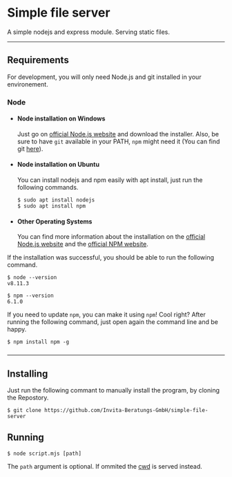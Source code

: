 # Simple file server

A simple nodejs and express module. Serving static files.

---
## Requirements

For development, you will only need Node.js and git installed in your environement.

### Node
- #### Node installation on Windows

  Just go on [official Node.js website](https://nodejs.org/) and download the installer.
Also, be sure to have `git` available in your PATH, `npm` might need it (You can find git [here](https://git-scm.com/)).

- #### Node installation on Ubuntu

  You can install nodejs and npm easily with apt install, just run the following commands.

      $ sudo apt install nodejs
      $ sudo apt install npm

- #### Other Operating Systems
  You can find more information about the installation on the [official Node.js website](https://nodejs.org/) and the [official NPM website](https://npmjs.org/).

If the installation was successful, you should be able to run the following command.

    $ node --version
    v8.11.3

    $ npm --version
    6.1.0

If you need to update `npm`, you can make it using `npm`! Cool right? After running the following command, just open again the command line and be happy.

    $ npm install npm -g

###
---

## Installing

  
  Just run the following commant to manually install the program, by cloning the Repostory.

    $ git clone https://github.com/Invita-Beratungs-GmbH/simple-file-server

## Running

    $ node script.mjs [path]
  
  The `path` argument is optional. If ommited the [cwd](https://en.wikipedia.org/wiki/Working_directory) is served instead.

